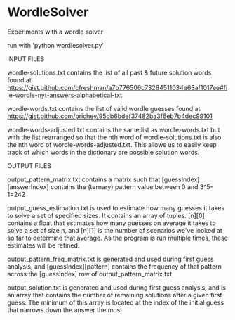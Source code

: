 # WordleSolver

Experiments with a wordle solver

run with 'python wordlesolver.py'

INPUT FILES

wordle-solutions.txt contains the list of all past & future solution words found at
https://gist.github.com/cfreshman/a7b776506c73284511034e63af1017ee#file-wordle-nyt-answers-alphabetical-txt

wordle-words.txt contains the list of valid wordle guesses found at
https://gist.github.com/prichey/95db6bdef37482ba3f6eb7b4dec99101

wordle-words-adjusted.txt contains the same list as wordle-words.txt but with the list rearranged so that the nth word of wordle-solutions.txt is also the nth word of wordle-words-adjusted.txt.
This allows us to easily keep track of which words in the dictionary are possible solution words.

OUTPUT FILES

output_pattern_matrix.txt contains a matrix such that [guessIndex][answerIndex] contains the (ternary) pattern value between 0 and 3^5-1=242

output_guess_estimation.txt is used to estimate how many guesses it takes to solve a set of specified sizes. It contains an array of tuples. [n][0] contains a float that estimates how many guesses on average it takes to solve a set of size n, and [n][1] is the number of scenarios we've looked at so far to determine that average. As the program is run multiple times, these estimates will be refined.

output_pattern_freq_matrix.txt is generated and used during first guess analysis, and [guessIndex][pattern] contains the frequency of that pattern across the [guessIndex] row of output_pattern_matrix.txt

output_solution.txt is generated and used during first guess analysis, and is an array that contains the number of remaining solutions after a given first guess. The minimum of this array is located at the index of the initial guess that narrows down the answer the most
